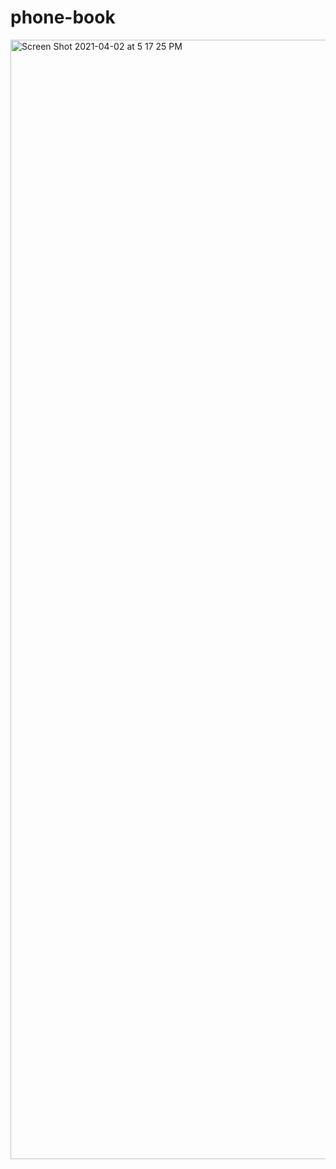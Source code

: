 # phone-book

<img width="1791" alt="Screen Shot 2021-04-02 at 5 17 25 PM" src="https://user-images.githubusercontent.com/47963818/113455011-914e1f80-93d7-11eb-804c-a32bc3776277.png">


